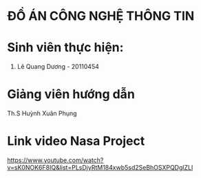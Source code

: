 # ĐỒ ÁN CÔNG NGHỆ THÔNG TIN
# Sinh viên thực hiện:
1. Lê Quang Dương - 20110454
# Giảng viên hướng dẫn
Th.S Huỳnh Xuân Phụng
# Link video Nasa Project
https://www.youtube.com/watch?v=sK0NOK6F8IQ&list=PLsDjyRtM184xwb5sd2SeBhOSXPQDglZLl
